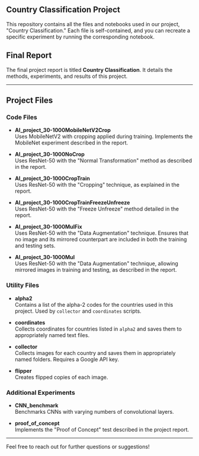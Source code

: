 ## Country Classification Project

This repository contains all the files and notebooks used in our project, "Country Classification." Each file is self-contained, and you can recreate a specific experiment by running the corresponding notebook.

## Final Report
The final project report is titled **Country Classification**. It details the methods, experiments, and results of this project.

---

## Project Files

### Code Files
- **AI_project_30-1000MobileNetV2Crop**  
  Uses MobileNetV2 with cropping applied during training. Implements the MobileNet experiment described in the report.

- **AI_project_30-1000NoCrop**  
  Uses ResNet-50 with the "Normal Transformation" method as described in the report.

- **AI_project_30-1000CropTrain**  
  Uses ResNet-50 with the "Cropping" technique, as explained in the report.

- **AI_project_30-1000CropTrainFreezeUnfreeze**  
  Uses ResNet-50 with the "Freeze Unfreeze" method detailed in the report.

- **AI_project_30-1000MulFix**  
  Uses ResNet-50 with the "Data Augmentation" technique. Ensures that no image and its mirrored counterpart are included in both the training and testing sets.

- **AI_project_30-1000Mul**  
  Uses ResNet-50 with the "Data Augmentation" technique, allowing mirrored images in training and testing, as described in the report.

### Utility Files
- **alpha2**  
  Contains a list of the alpha-2 codes for the countries used in this project. Used by `collector` and `coordinates` scripts.

- **coordinates**  
  Collects coordinates for countries listed in `alpha2` and saves them to appropriately named text files.

- **collector**  
  Collects images for each country and saves them in appropriately named folders. Requires a Google API key.

- **flipper**  
  Creates flipped copies of each image.

### Additional Experiments
- **CNN_benchmark**  
  Benchmarks CNNs with varying numbers of convolutional layers.

- **proof_of_concept**  
  Implements the "Proof of Concept" test described in the project report.

---

Feel free to reach out for further questions or suggestions!



